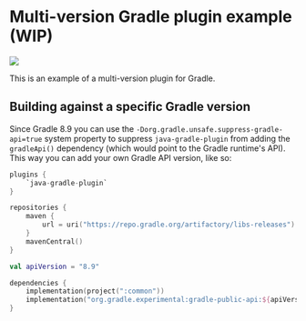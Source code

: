 # Multi-version Gradle plugin example (WIP)

![](https://github.com/lptr/multi-version-test-plugin/actions/workflows/build.yaml/badge.svg)

This is an example of a multi-version plugin for Gradle.

## Building against a specific Gradle version

Since Gradle 8.9 you can use the `-Dorg.gradle.unsafe.suppress-gradle-api=true` system property to suppress `java-gradle-plugin` from adding the `gradleApi()` dependency (which would point to the Gradle runtime's API).
This way you can add your own Gradle API version, like so:

```kotlin
plugins {
    `java-gradle-plugin`
}

repositories {
    maven {
        url = uri("https://repo.gradle.org/artifactory/libs-releases")
    }
    mavenCentral()
}

val apiVersion = "8.9"

dependencies {
    implementation(project(":common"))
    implementation("org.gradle.experimental:gradle-public-api:${apiVersion}")
}
```
